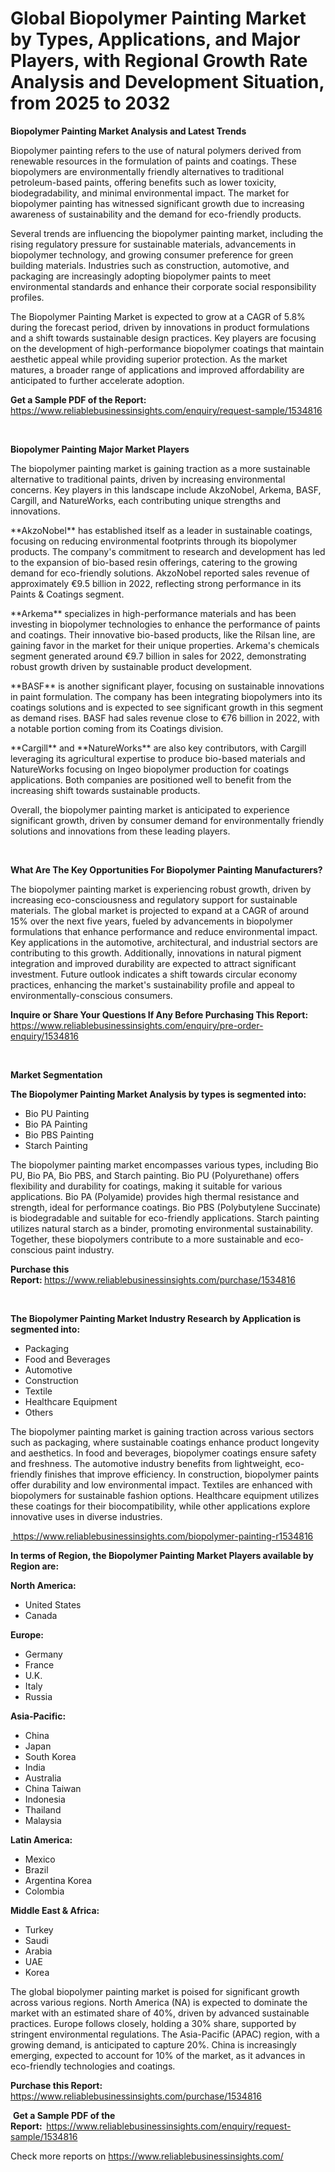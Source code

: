 <p><h1>Global Biopolymer Painting Market by Types, Applications, and Major Players, with Regional Growth Rate Analysis and Development Situation, from 2025 to 2032</h1></p><p><strong>Biopolymer Painting Market Analysis and Latest Trends</strong></p>
<p><p>Biopolymer painting refers to the use of natural polymers derived from renewable resources in the formulation of paints and coatings. These biopolymers are environmentally friendly alternatives to traditional petroleum-based paints, offering benefits such as lower toxicity, biodegradability, and minimal environmental impact. The market for biopolymer painting has witnessed significant growth due to increasing awareness of sustainability and the demand for eco-friendly products.</p><p>Several trends are influencing the biopolymer painting market, including the rising regulatory pressure for sustainable materials, advancements in biopolymer technology, and growing consumer preference for green building materials. Industries such as construction, automotive, and packaging are increasingly adopting biopolymer paints to meet environmental standards and enhance their corporate social responsibility profiles.</p><p>The Biopolymer Painting Market is expected to grow at a CAGR of 5.8% during the forecast period, driven by innovations in product formulations and a shift towards sustainable design practices. Key players are focusing on the development of high-performance biopolymer coatings that maintain aesthetic appeal while providing superior protection. As the market matures, a broader range of applications and improved affordability are anticipated to further accelerate adoption.</p></p>
<p><strong>Get a Sample PDF of the Report:&nbsp;</strong> <a href="https://www.reliablebusinessinsights.com/enquiry/request-sample/1534816?utm_campaign=2121&utm_medium=2&utm_source=Github&utm_content=ia&utm_term=02022025&utm_id=biopolymer-painting">https://www.reliablebusinessinsights.com/enquiry/request-sample/1534816</a></p>
<p>&nbsp;</p>
<p><strong>Biopolymer Painting Major Market Players</strong></p>
<p><p>The biopolymer painting market is gaining traction as a more sustainable alternative to traditional paints, driven by increasing environmental concerns. Key players in this landscape include AkzoNobel, Arkema, BASF, Cargill, and NatureWorks, each contributing unique strengths and innovations.</p><p>**AkzoNobel** has established itself as a leader in sustainable coatings, focusing on reducing environmental footprints through its biopolymer products. The company's commitment to research and development has led to the expansion of bio-based resin offerings, catering to the growing demand for eco-friendly solutions. AkzoNobel reported sales revenue of approximately €9.5 billion in 2022, reflecting strong performance in its Paints & Coatings segment.</p><p>**Arkema** specializes in high-performance materials and has been investing in biopolymer technologies to enhance the performance of paints and coatings. Their innovative bio-based products, like the Rilsan line, are gaining favor in the market for their unique properties. Arkema's chemicals segment generated around €9.7 billion in sales for 2022, demonstrating robust growth driven by sustainable product development.</p><p>**BASF** is another significant player, focusing on sustainable innovations in paint formulation. The company has been integrating biopolymers into its coatings solutions and is expected to see significant growth in this segment as demand rises. BASF had sales revenue close to €76 billion in 2022, with a notable portion coming from its Coatings division.</p><p>**Cargill** and **NatureWorks** are also key contributors, with Cargill leveraging its agricultural expertise to produce bio-based materials and NatureWorks focusing on Ingeo biopolymer production for coatings applications. Both companies are positioned well to benefit from the increasing shift towards sustainable products.</p><p>Overall, the biopolymer painting market is anticipated to experience significant growth, driven by consumer demand for environmentally friendly solutions and innovations from these leading players.</p></p>
<p>&nbsp;</p>
<p><strong>What Are The Key Opportunities For Biopolymer Painting Manufacturers?</strong></p>
<p><p>The biopolymer painting market is experiencing robust growth, driven by increasing eco-consciousness and regulatory support for sustainable materials. The global market is projected to expand at a CAGR of around 15% over the next five years, fueled by advancements in biopolymer formulations that enhance performance and reduce environmental impact. Key applications in the automotive, architectural, and industrial sectors are contributing to this growth. Additionally, innovations in natural pigment integration and improved durability are expected to attract significant investment. Future outlook indicates a shift towards circular economy practices, enhancing the market's sustainability profile and appeal to environmentally-conscious consumers.</p></p>
<p><strong>Inquire or Share Your Questions If Any Before Purchasing This Report:</strong> <a href="https://www.reliablebusinessinsights.com/enquiry/pre-order-enquiry/1534816?utm_campaign=2121&utm_medium=2&utm_source=Github&utm_content=ia&utm_term=02022025&utm_id=biopolymer-painting">https://www.reliablebusinessinsights.com/enquiry/pre-order-enquiry/1534816</a></p>
<p>&nbsp;</p>
<p><strong>Market Segmentation</strong></p>
<p><strong>The Biopolymer Painting Market Analysis by types is segmented into:</strong></p>
<p><ul><li>Bio PU Painting</li><li>Bio PA Painting</li><li>Bio PBS Painting</li><li>Starch Painting</li></ul></p>
<p><p>The biopolymer painting market encompasses various types, including Bio PU, Bio PA, Bio PBS, and Starch painting. Bio PU (Polyurethane) offers flexibility and durability for coatings, making it suitable for various applications. Bio PA (Polyamide) provides high thermal resistance and strength, ideal for performance coatings. Bio PBS (Polybutylene Succinate) is biodegradable and suitable for eco-friendly applications. Starch painting utilizes natural starch as a binder, promoting environmental sustainability. Together, these biopolymers contribute to a more sustainable and eco-conscious paint industry.</p></p>
<p><strong>Purchase this Report:&nbsp;</strong><a href="https://www.reliablebusinessinsights.com/purchase/1534816?utm_campaign=2121&utm_medium=2&utm_source=Github&utm_content=ia&utm_term=02022025&utm_id=biopolymer-painting">https://www.reliablebusinessinsights.com/purchase/1534816</a></p>
<p>&nbsp;</p>
<p><strong>The Biopolymer Painting Market Industry Research by Application is segmented into:</strong></p>
<p><ul><li>Packaging</li><li>Food and Beverages</li><li>Automotive</li><li>Construction</li><li>Textile</li><li>Healthcare Equipment</li><li>Others</li></ul></p>
<p><p>The biopolymer painting market is gaining traction across various sectors such as packaging, where sustainable coatings enhance product longevity and aesthetics. In food and beverages, biopolymer coatings ensure safety and freshness. The automotive industry benefits from lightweight, eco-friendly finishes that improve efficiency. In construction, biopolymer paints offer durability and low environmental impact. Textiles are enhanced with biopolymers for sustainable fashion options. Healthcare equipment utilizes these coatings for their biocompatibility, while other applications explore innovative uses in diverse industries.</p></p>
<p><a href="https://www.reliablebusinessinsights.com/biopolymer-painting-r1534816?utm_campaign=2121&utm_medium=2&utm_source=Github&utm_content=ia&utm_term=02022025&utm_id=biopolymer-painting">&nbsp;https://www.reliablebusinessinsights.com/biopolymer-painting-r1534816</a></p>
<p><strong>In terms of Region, the Biopolymer Painting Market Players available by Region are:</strong></p>
<p>
    <p> <strong> North America: </strong>
        <ul>
            <li>United States</li>
            <li>Canada</li>
        </ul>
        </p> 
    <p> <strong> Europe: </strong>
        <ul>
            <li>Germany</li>
            <li>France</li>
            <li>U.K.</li>
            <li>Italy</li>
            <li>Russia</li>
        </ul>
        </p> 
    <p> <strong> Asia-Pacific: </strong>
        <ul>
            <li>China</li>
            <li>Japan</li>
            <li>South Korea</li>
            <li>India</li>
            <li>Australia</li>
            <li>China Taiwan</li>
            <li>Indonesia</li>
            <li>Thailand</li>
            <li>Malaysia</li>
        </ul>
        </p> 
    <p> <strong> Latin America: </strong>
        <ul>
            <li>Mexico</li>
            <li>Brazil</li>
            <li>Argentina Korea</li>
            <li>Colombia</li>
        </ul>
        </p> 
    <p> <strong> Middle East & Africa: </strong>
        <ul>
            <li>Turkey</li>
            <li>Saudi</li>
            <li>Arabia</li>
            <li>UAE</li>
            <li>Korea</li>
        </ul>
    </p>
    </p>
<p><p>The global biopolymer painting market is poised for significant growth across various regions. North America (NA) is expected to dominate the market with an estimated share of 40%, driven by advanced sustainable practices. Europe follows closely, holding a 30% share, supported by stringent environmental regulations. The Asia-Pacific (APAC) region, with a growing demand, is anticipated to capture 20%. China is increasingly emerging, expected to account for 10% of the market, as it advances in eco-friendly technologies and coatings.</p></p>
<p><strong>Purchase this Report: </strong><a href="https://www.reliablebusinessinsights.com/purchase/1534816?utm_campaign=2121&utm_medium=2&utm_source=Github&utm_content=ia&utm_term=02022025&utm_id=biopolymer-painting">https://www.reliablebusinessinsights.com/purchase/1534816</a></p>
<p>&nbsp;<strong>Get a Sample PDF of the Report:&nbsp;&nbsp;</strong><a href="https://www.reliablebusinessinsights.com/enquiry/request-sample/1534816?utm_campaign=2121&utm_medium=2&utm_source=Github&utm_content=ia&utm_term=02022025&utm_id=biopolymer-painting">https://www.reliablebusinessinsights.com/enquiry/request-sample/1534816</a></p>
<p><strong></strong></p>
<p>Check more reports on <a href="https://www.reliablebusinessinsights.com/?utm_campaign=2121&utm_medium=2&utm_source=Github&utm_content=ia&utm_term=02022025&utm_id=biopolymer-painting">https://www.reliablebusinessinsights.com/</a></p>